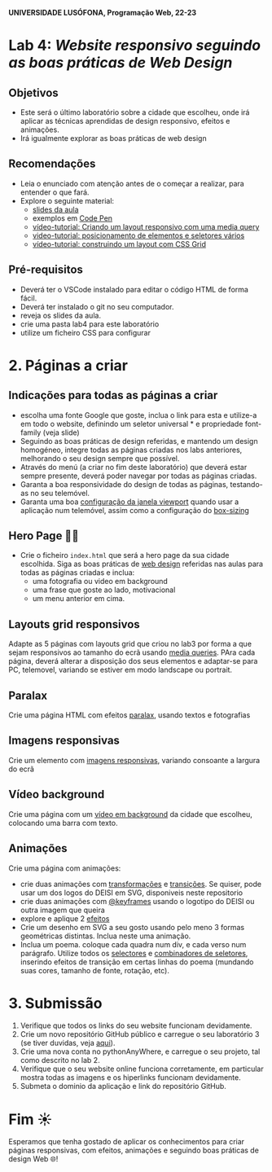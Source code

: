 **UNIVERSIDADE LUSÓFONA, Programação Web, 22-23**
 
# Lab 4: *Website responsivo seguindo as boas práticas de Web Design* 

## Objetivos
* Este será o último laboratório sobre a cidade que escolheu, onde irá aplicar as técnicas aprendidas de design responsivo, efeitos e animações.
* Irá igualmente explorar as boas práticas de web design 


## Recomendações
* Leia o enunciado com atenção antes de o começar a realizar, para entender o que fará.
* Explore o seguinte material:
    * [slides da aula](https://moodle.ensinolusofona.pt/course/view.php?id=9482#section-1)
    * exemplos em [Code Pen](https://codepen.io/LucioStuder/collections/?grid_type=list)
    * [vídeo-tutorial: Criando um layout responsivo com uma media query](https://educast.fccn.pt/vod/clips/23dbqe9keb/streaming.html?locale=pt)
    * [video-tutorial: posicionamento de elementos e seletores vários](https://educast.fccn.pt/vod/clips/1tmk0lmtww/html5.html?locale=en)
    * [vídeo-tutorial: construindo um layout com CSS Grid](https://educast.fccn.pt/vod/clips/1qib570kz7/html5.html?locale=en)


## Pré-requisitos
* Deverá ter o VSCode instalado para editar o código HTML de forma fácil.
* Deverá ter instalado o git no seu computador.
* reveja os slides da aula.
* crie uma pasta lab4 para este laboratório
* utilize um ficheiro CSS para configurar 

# 2. Páginas a criar
## Indicações para todas as páginas a criar
* escolha uma fonte Google que goste, inclua o link para esta e utilize-a em todo o website, definindo um seletor universal * e propriedade font-family (veja slide)
* Seguindo as boas práticas de design referidas, e mantendo um design homogéneo, integre todas as páginas criadas nos labs anteriores, melhorando o seu design sempre que possível.
* Através do menú (a criar no fim deste laboratório) que deverá estar sempre presente, deverá poder navegar por todas as páginas criadas.
* Garanta a boa responsividade do design de todas as páginas, testando-as no seu telemóvel.
* Garanta uma boa [configuração da janela viewport](https://moodle.ensinolusofona.pt/pluginfile.php/549222/mod_label/intro/pw-02.7-design-responsivo.pdf?#page=4) quando usar a aplicação num telemóvel, assim como a configuração do [box-sizing](https://moodle.ensinolusofona.pt/pluginfile.php/549222/mod_label/intro/pw-02.7-design-responsivo.pdf?#page=6)

## Hero Page 🦸‍♀️

* Crie o ficheiro `index.html` que será a hero page da sua cidade escolhida. Siga as boas práticas de [web design](https://moodle.ensinolusofona.pt/pluginfile.php/549222/mod_label/intro/pw-02.10-web-design.pdf) referidas nas aulas para todas as páginas criadas e inclua:
   * uma fotografia ou video em background
   * uma frase que goste ao lado, motivacional
   * um menu anterior em cima. 

## Layouts grid responsivos
Adapte as 5 páginas com layouts grid que criou no lab3 por forma a que sejam responsivos ao tamanho do ecrã usando [media queries](https://moodle.ensinolusofona.pt/pluginfile.php/549222/mod_label/intro/pw-02.7-design-responsivo.pdf?#page=11). PAra cada página, deverá alterar a disposição dos seus elementos e adaptar-se para PC, telemovel, variando se estiver em modo landscape ou portrait.

## Paralax

Crie uma página HTML com efeitos [paralax](https://moodle.ensinolusofona.pt/pluginfile.php/549222/mod_label/intro/pw-02.8-efeitos-e-animacoes.pdf#page=12), usando textos e fotografias 

## Imagens responsivas

Crie um elemento com [imagens responsivas](https://moodle.ensinolusofona.pt/pluginfile.php/549222/mod_label/intro/pw-02.8-efeitos-e-animacoes.pdf#page=6), variando consoante a largura do ecrã

## Vídeo background

Crie uma página com um [vídeo em background](https://moodle.ensinolusofona.pt/pluginfile.php/549222/mod_label/intro/pw-02.8-efeitos-e-animacoes.pdf#page=11) da cidade que escolheu, colocando uma barra com texto. 

## Animações

Crie uma página com animações:
* crie duas animações com [transformações](https://moodle.ensinolusofona.pt/pluginfile.php/549222/mod_label/intro/pw-02.8-efeitos-e-animacoes.pdf#page=17) e [transições](https://moodle.ensinolusofona.pt/pluginfile.php/549222/mod_label/intro/pw-02.8-efeitos-e-animacoes.pdf#page=20). Se quiser, pode usar um dos logos do DEISI em SVG, disponiveis neste repositorio
* crie duas animações com [@keyframes](https://moodle.ensinolusofona.pt/pluginfile.php/549222/mod_label/intro/pw-02.8-efeitos-e-animacoes.pdf#page=22) usando o logotipo do DEISI ou outra imagem que queira
* explore e aplique 2 [efeitos](https://moodle.ensinolusofona.pt/pluginfile.php/549222/mod_label/intro/pw-02.8-efeitos-e-animacoes.pdf#page=22) 
* Crie um desenho em SVG a seu gosto usando pelo meno 3 formas geométricas distintas. Inclua neste uma animação.
* Inclua um poema. coloque cada quadra num div, e cada verso num parágrafo. Utilize todos os [selectores](https://moodle.ensinolusofona.pt/pluginfile.php/549222/mod_label/intro/pw-02.4-css-e-seus-seletores.pdf?#page=17) e [combinadores de seletores](https://moodle.ensinolusofona.pt/pluginfile.php/549222/mod_label/intro/pw-02.4-css-e-seus-seletores.pdf?#page=37), inserindo efeitos de transição em certas linhas do poema (mundando suas cores, tamanho de fonte, rotação, etc).


# 3. Submissão

1. Verifique que todos os links do seu website funcionam devidamente.
2. Crie um novo repositório GitHub público e carregue o seu laboratório 3 (se tiver duvidas, veja [aqui](https://github.com/ULHT-PW/git)).
3. Crie uma nova conta no pythonAnyWhere, e carregue o seu projeto, tal como descrito no lab 2.
4. Verifique que o seu website online funciona corretamente, em particular mostra todas as imagens e os hiperlinks funcionam devidamente.
5. Submeta o dominio da aplicação e link do repositório GitHub.


 # Fim ☀
 
Esperamos que tenha gostado de aplicar os conhecimentos para criar páginas responsivas, com efeitos, animações e seguindo boas práticas de design Web &#127760;!
